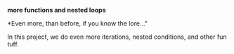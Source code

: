 **more functions and nested loops**

*Even more, than before, if you know the lore..."

In this project, we do even more iterations, nested conditions, and other fun
tuff. 